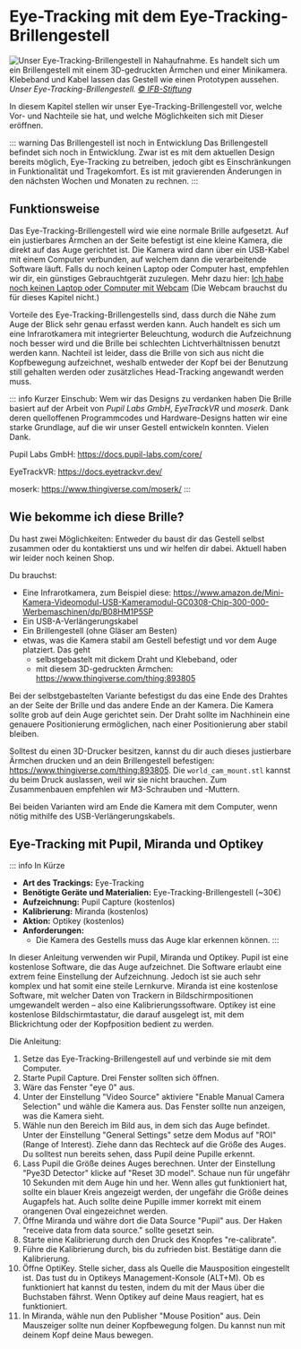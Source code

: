 # Eye-Tracking mit dem Eye-Tracking-Brillengestell

![](/our-eye-tracking-glasses.jpg "Unser Eye-Tracking-Brillengestell in Nahaufnahme. Es handelt sich um ein Brillengestell mit einem 3D-gedruckten Ärmchen und einer Minikamera. Klebeband und Kabel lassen das Gestell wie einen Prototypen aussehen.")
*Unser Eye-Tracking-Brillengestell. [© IFB-Stiftung](https://ifb-stiftung.de/)*

In diesem Kapitel stellen wir unser Eye-Tracking-Brillengestell vor, welche Vor- und Nachteile sie hat, und welche Möglichkeiten sich mit Dieser eröffnen.

::: warning Das Brillengestell ist noch in Entwicklung
Das Brillengestell befindet sich noch in Entwicklung.
Zwar ist es mit dem aktuellen Design bereits möglich, Eye-Tracking zu betreiben, jedoch gibt es Einschränkungen in Funktionalität und Tragekomfort.
Es ist mit gravierenden Änderungen in den nächsten Wochen und Monaten zu rechnen.
:::

## Funktionsweise

Das Eye-Tracking-Brillengestell wird wie eine normale Brille aufgesetzt.
Auf ein justierbares Ärmchen an der Seite befestigt ist eine kleine Kamera, die direkt auf das Auge gerichtet ist.
Die Kamera wird dann über ein USB-Kabel mit einem Computer verbunden, auf welchem dann die verarbeitende Software läuft.
Falls du noch keinen Laptop oder Computer hast, empfehlen wir dir, ein günstiges Gebrauchtgerät zuzulegen. Mehr dazu hier: [Ich habe noch keinen Laptop oder Computer mit Webcam](/03-der-eye-tracking-guide/04-webcam#ich-habe-noch-keinen-laptop-oder-computer-mit-webcam) (Die Webcam brauchst du für dieses Kapitel nicht.)

Vorteile des Eye-Tracking-Brillengestells sind, dass durch die Nähe zum Auge der Blick sehr genau erfasst werden kann.
Auch handelt es sich um eine Infrarotkamera mit integrierter Beleuchtung, wodurch die Aufzeichnung noch besser wird und die Brille bei schlechten Lichtverhältnissen benutzt werden kann.
Nachteil ist leider, dass die Brille von sich aus nicht die Kopfbewegung aufzeichnet, weshalb entweder der Kopf bei der Benutzung still gehalten werden oder zusätzliches Head-Tracking angewandt werden muss.

::: info Kurzer Einschub: Wem wir das Designs zu verdanken haben
Die Brille basiert auf der Arbeit von _Pupil Labs GmbH_, _EyeTrackVR_ und _moserk_.
Dank deren quelloffenen Programmcodes und Hardware-Designs hatten wir eine starke Grundlage, auf die wir unser Gestell entwickeln konnten.
Vielen Dank.

Pupil Labs GmbH: https://docs.pupil-labs.com/core/

EyeTrackVR: https://docs.eyetrackvr.dev/

moserk: https://www.thingiverse.com/moserk/
:::

## Wie bekomme ich diese Brille?

Du hast zwei Möglichkeiten: Entweder du baust dir das Gestell selbst zusammen oder du kontaktierst uns und wir helfen dir dabei.
Aktuell haben wir leider noch keinen Shop.

Du brauchst:
- Eine Infrarotkamera, zum Beispiel diese: https://www.amazon.de/Mini-Kamera-Videomodul-USB-Kameramodul-GC0308-Chip-300-000-Werbemaschinen/dp/B08HM1P5SP
- Ein USB-A-Verlängerungskabel
- Ein Brillengestell (ohne Gläser am Besten)
- etwas, was die Kamera stabil am Gestell befestigt und vor dem Auge platziert.
  Das geht
    - selbstgebastelt mit dickem Draht und Klebeband, oder
    - mit diesem 3D-gedruckten Ärmchen: https://www.thingiverse.com/thing:893805

Bei der selbstgebastelten Variante befestigst du das eine Ende des Drahtes an der Seite der Brille und das andere Ende an der Kamera.
Die Kamera sollte grob auf dein Auge gerichtet sein.
Der Draht sollte im Nachhinein eine genauere Positionierung ermöglichen, nach einer Positionierung aber stabil bleiben.

Solltest du einen 3D-Drucker besitzen, kannst du dir auch dieses justierbare Ärmchen drucken und an dein Brillengestell befestigen: https://www.thingiverse.com/thing:893805.
Die `world_cam_mount.stl` kannst du beim Druck auslassen, weil wir sie nicht brauchen.
Zum Zusammenbauen empfehlen wir M3-Schrauben und -Muttern.

Bei beiden Varianten wird am Ende die Kamera mit dem Computer, wenn nötig mithilfe des USB-Verlängerungskabels.

## Eye-Tracking mit Pupil, Miranda und Optikey

::: info In Kürze
- **Art des Trackings:** Eye-Tracking
- **Benötigte Geräte und Materialien:** Eye-Tracking-Brillengestell (~30€)
- **Aufzeichnung:** Pupil Capture (kostenlos)
- **Kalibrierung:** Miranda (kostenlos)
- **Aktion:** Optikey (kostenlos)
- **Anforderungen:**
    - Die Kamera des Gestells muss das Auge klar erkennen können.
:::

In dieser Anleitung verwenden wir Pupil, Miranda und Optikey.
Pupil ist eine kostenlose Software, die das Auge aufzeichnet.
Die Software erlaubt eine extrem feine Einstellung der Aufzeichnung.
Jedoch ist sie auch sehr komplex und hat somit eine steile Lernkurve.
Miranda ist eine kostenlose Software, mit welcher Daten von Trackern in Bildschirmpositionen umgewandelt werden – also eine Kalibrierungssoftware.
Optikey ist eine kostenlose Bildschirmtastatur, die darauf ausgelegt ist, mit dem Blickrichtung oder der Kopfposition bedient zu werden.

Die Anleitung:
1. Setze das Eye-Tracking-Brillengestell auf und verbinde sie mit dem Computer.
2. Starte Pupil Capture. Drei Fenster sollten sich öffnen.
3. Wäre das Fenster "eye 0" aus.
4. Unter der Einstellung "Video Source" aktiviere "Enable Manual Camera Selection" und wähle die Kamera aus. Das Fenster sollte nun anzeigen, was die Kamera sieht.
5. Wähle nun den Bereich im Bild aus, in dem sich das Auge befindet.
   Unter der Einstellung "General Settings" setze dem Modus auf "ROI" (Range of Interest).
   Ziehe dann das Rechteck auf die Größe des Auges. Du solltest nun bereits sehen, dass Pupil deine Pupille erkennt.
6. Lass Pupil die Größe deines Auges berechnen.
   Unter der Einstellung "Pye3D Detector" klicke auf "Reset 3D model".
   Schaue nun für ungefähr 10 Sekunden mit dem Auge hin und her.
   Wenn alles gut funktioniert hat, sollte ein blauer Kreis angezeigt werden, der ungefähr die Größe deines Augapfels hat.
   Auch sollte deine Pupille immer korrekt mit einem orangenen Oval eingezeichnet werden.
3. Öffne Miranda und währe dort die Data Source "Pupil" aus. Der Haken "receive data from data source." sollte gesetzt sein.
5. Starte eine Kalibrierung durch den Druck des Knopfes "re-calibrate".
6. Führe die Kalibrierung durch, bis du zufrieden bist. Bestätige dann die Kalibrierung.
7. Öffne OptiKey. Stelle sicher, dass als Quelle die Mausposition eingestellt ist. Das tust du in Optikeys Management-Konsole (ALT+M). Ob es funktioniert hat kannst du testen, indem du mit der Maus über die Buchstaben fährst. Wenn Optikey auf deine Maus reagiert, hat es funktioniert.
8. In Miranda, wähle nun den Publisher "Mouse Position" aus. Dein Mauszeiger sollte nun deiner Kopfbewegung folgen. Du kannst nun mit deinem Kopf deine Maus bewegen.

